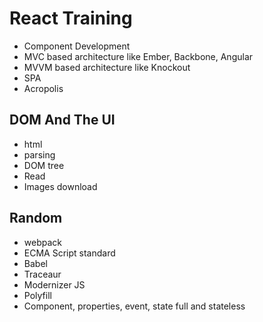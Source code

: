# React Training

* Component Development
* MVC based architecture like Ember, Backbone, Angular
* MVVM based architecture like Knockout
* SPA
* Acropolis

## DOM And The UI

* html
* parsing
* DOM tree
* Read
* Images download

## Random

* webpack
* ECMA Script standard
* Babel
* Traceaur
* Modernizer JS
* Polyfill
* Component, properties, event, state full and stateless